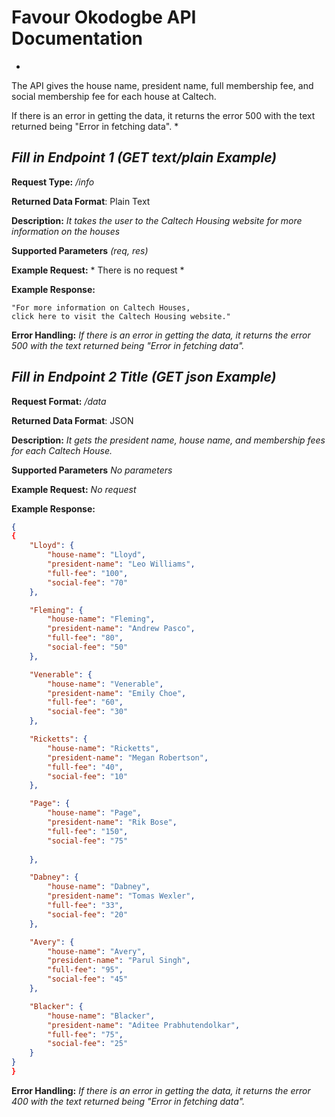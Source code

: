 # Favour Okodogbe API Documentation
*
The API gives the house name, president name, full 
membership fee, and social membership fee for each 
house at Caltech. 

If there is an error in getting the data, it returns
the error 500 with the text returned being "Error in
fetching data".
*

## *Fill in Endpoint 1 (GET text/plain Example)*
**Request Type:** */info*

**Returned Data Format**: Plain Text

**Description:** *It takes the user to the Caltech Housing 
website for more information on the houses*

**Supported Parameters** *(req, res)*

**Example Request:** * There is no request *

**Example Response:**
```
"For more information on Caltech Houses, 
click here to visit the Caltech Housing website."
```

**Error Handling:**
*If there is an error in getting the data, it returns
the error 500 with the text returned being "Error in
fetching data".*

## *Fill in Endpoint 2 Title (GET json Example)*
**Request Format:** */data*

**Returned Data Format**: JSON

**Description:** *It gets the president name, house name, 
and membership fees for each Caltech House.*

**Supported Parameters** *No parameters*

**Example Request:** *No request*

**Example Response:**

```json
{
{
    "Lloyd": {
        "house-name": "Lloyd",
        "president-name": "Leo Williams",
        "full-fee": "100",
        "social-fee": "70"
    },

    "Fleming": {
        "house-name": "Fleming",
        "president-name": "Andrew Pasco",
        "full-fee": "80",
        "social-fee": "50"
    },

    "Venerable": {
        "house-name": "Venerable",
        "president-name": "Emily Choe",
        "full-fee": "60",
        "social-fee": "30"
    },

    "Ricketts": {
        "house-name": "Ricketts",
        "president-name": "Megan Robertson",
        "full-fee": "40",
        "social-fee": "10"
    },

    "Page": {
        "house-name": "Page",
        "president-name": "Rik Bose",
        "full-fee": "150",
        "social-fee": "75"
        
    },

    "Dabney": {
        "house-name": "Dabney",
        "president-name": "Tomas Wexler",
        "full-fee": "33",
        "social-fee": "20"
    },

    "Avery": {
        "house-name": "Avery",
        "president-name": "Parul Singh",
        "full-fee": "95",
        "social-fee": "45"
    },

    "Blacker": {
        "house-name": "Blacker",
        "president-name": "Aditee Prabhutendolkar",
        "full-fee": "75",
        "social-fee": "25"
    }
}
}
```

**Error Handling:**
*If there is an error in getting the data, it returns
the error 400 with the text returned being "Error in
fetching data".*

